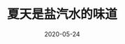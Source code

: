 ---
title: 夏天是盐汽水的味道
cover: 'https://imgur.lzmun.com/picgo/after2022/DSC02367-large-2022-08-25.jpeg_bloggallery'
url: salt-soda-summer
type: Photo
date: 2020-05-24
category: 人像
photos:
  - https://imgur.lzmun.com/picgo/after2022/202204091000550.jpeg_bloggallery
  - https://imgur.lzmun.com/picgo/after2022/202204091000006.jpeg_bloggallery
  - https://imgur.lzmun.com/picgo/after2022/202204091001042.jpeg_bloggallery
  - https://imgur.lzmun.com/picgo/after2022/202204091001006.jpeg_bloggallery
  - https://imgur.lzmun.com/picgo/after2022/202204091001835.jpeg_bloggallery
  - https://imgur.lzmun.com/picgo/after2022/202204091001856.jpeg_bloggallery
  - https://imgur.lzmun.com/picgo/after2022/DSC02367-large-2022-08-25.jpeg_bloggallery
---
